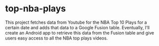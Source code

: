 # top-nba-plays

This project fetches data from Youtube for the NBA Top 10 Plays for a certain date and adds that data to a Google Fusion table. Eventually, I'll create an Android app to retrieve this data from the Fusion table and give users easy access to all the NBA top plays videos.
